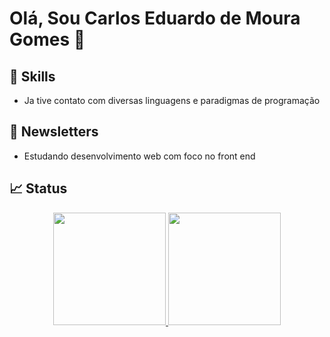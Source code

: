 # Olá, Sou Carlos Eduardo de Moura Gomes 👋

## 🧰 Skills
  - Ja tive contato com diversas linguagens e paradigmas de programação
  
## 📰 Newsletters
  - Estudando desenvolvimento web com foco no front end

## 📈 Status
<div align="center">
  <a href="https://github.com/cemg-dev">
  <img height="180em" src="https://github-readme-stats.vercel.app/api?username=cemg-dev&show_icons=true&theme=github_dark&include_all_commits=true&count_private=true"/>
  <img height="180em" src="https://github-readme-stats.vercel.app/api/top-langs/?username=cemg-dev&layout=compact&langs_count=7&theme=github_dark"/>
</div>
